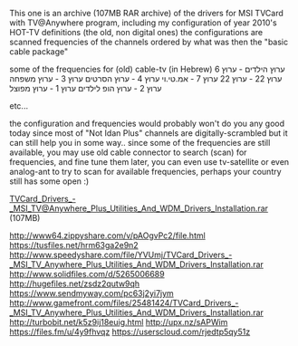 This one is an archive (107MB RAR archive) of the drivers for MSI TVCard with TV@Anywhere program,
including my configuration of year 2010's HOT-TV definitions (the old, non digital ones) the configurations are scanned frequencies of the channels ordered by what was then the "basic cable package"

some of the frequencies for (old) cable-tv (in Hebrew)
ערוץ הילדים - ערוץ 6
ערוץ 22 - ערוץ 22
ערוץ 7 - אמ.טי.וי
ערוץ 4 - ערוץ הסרטים
ערוץ 3 - ערוץ משפחה
ערוץ 2 - ערוץ הופ לילדים
ערוץ 1 - ערוץ מפוצל

etc...

the configuration and frequencies would probably won't do you any good today since most of "Not Idan Plus" channels are digitally-scrambled but it can still help you in some way.. since some of the frequencies are still available, you may use old cable connector to search (scan) for frequencies, and fine tune them later, you can even use tv-satellite or even analog-ant to try to scan for available frequencies, perhaps your country still has some open :)


TVCard_Drivers_-_MSI_TV@Anywhere_Plus_Utilities_And_WDM_Drivers_Installation.rar (107MB)

<a mirror href="http://www64.zippyshare.com/v/pAOgvPc2/file.html" target="_blank" title="TVCard_Drivers_-_MSI_TV@Anywhere_Plus_Utilities_And_WDM_Drivers_Installation.rar (107MB)" >http://www64.zippyshare.com/v/pAOgvPc2/file.html</a>
<a mirror href="https://tusfiles.net/hrm63ga2e9n2" target="_blank" title="TVCard_Drivers_-_MSI_TV@Anywhere_Plus_Utilities_And_WDM_Drivers_Installation.rar (107MB)" >https://tusfiles.net/hrm63ga2e9n2</a>
<a mirror href="http://www.speedyshare.com/file/YVUmj/TVCard_Drivers_-_MSI_TV_Anywhere_Plus_Utilities_And_WDM_Drivers_Installation.rar" target="_blank" title="TVCard_Drivers_-_MSI_TV@Anywhere_Plus_Utilities_And_WDM_Drivers_Installation.rar (107MB)" >http://www.speedyshare.com/file/YVUmj/TVCard_Drivers_-_MSI_TV_Anywhere_Plus_Utilities_And_WDM_Drivers_Installation.rar</a>
<a mirror href="http://www.solidfiles.com/d/5265006689" target="_blank" title="TVCard_Drivers_-_MSI_TV@Anywhere_Plus_Utilities_And_WDM_Drivers_Installation.rar (107MB)" >http://www.solidfiles.com/d/5265006689</a>
<a mirror href="http://hugefiles.net/zsdz2qutw9qh" target="_blank" title="TVCard_Drivers_-_MSI_TV@Anywhere_Plus_Utilities_And_WDM_Drivers_Installation.rar (107MB)" >http://hugefiles.net/zsdz2qutw9qh</a>
<a mirror href="https://www.sendmyway.com/pc63j2yi7jym" target="_blank" title="TVCard_Drivers_-_MSI_TV@Anywhere_Plus_Utilities_And_WDM_Drivers_Installation.rar (107MB)" >https://www.sendmyway.com/pc63j2yi7jym</a>
<a mirror href="http://www.gamefront.com/files/25481424/TVCard_Drivers_-_MSI_TV_Anywhere_Plus_Utilities_And_WDM_Drivers_Installation.rar" target="_blank" title="TVCard_Drivers_-_MSI_TV@Anywhere_Plus_Utilities_And_WDM_Drivers_Installation.rar (107MB)" >http://www.gamefront.com/files/25481424/TVCard_Drivers_-_MSI_TV_Anywhere_Plus_Utilities_And_WDM_Drivers_Installation.rar</a>
<a mirror href="http://turbobit.net/k5z9ij18euig.html" target="_blank" title="TVCard_Drivers_-_MSI_TV@Anywhere_Plus_Utilities_And_WDM_Drivers_Installation.rar (107MB)" >http://turbobit.net/k5z9ij18euig.html</a>
<a mirror href="http://upx.nz/sAPWim" target="_blank" title="TVCard_Drivers_-_MSI_TV@Anywhere_Plus_Utilities_And_WDM_Drivers_Installation.rar (107MB)" >http://upx.nz/sAPWim</a>
<a mirror href="https://files.fm/u/4y9fhvqz" target="_blank" title="TVCard_Drivers_-_MSI_TV@Anywhere_Plus_Utilities_And_WDM_Drivers_Installation.rar (107MB)" >https://files.fm/u/4y9fhvqz</a>
<a mirror href="https://userscloud.com/rjedtp5qy51z" target="_blank" title="TVCard_Drivers_-_MSI_TV@Anywhere_Plus_Utilities_And_WDM_Drivers_Installation.rar (107MB)" >https://userscloud.com/rjedtp5qy51z</a>
